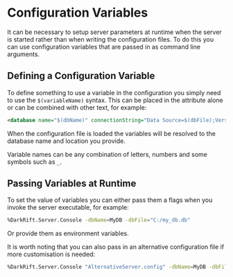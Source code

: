 # Configuration Variables
It can be necessary to setup server parameters at runtime when the server is started rather than when writing the configuration files. To do this you can use configuration variables that are passed in as command line arguments.

## Defining a Configuration Variable
To define something to use a variable in the configuration you simply need to use the `$(variableName)` syntax. This can be placed in the attribute alone or can be combined with other text, for example:
```xml
<database name="$(dbName)" connectionString="Data Source=$(dbFile);Version=3;"/>
```
When the configuration file is loaded the variables will be resolved to the database name and location you provide.

Variable names can be any combination of letters, numbers and some symbols such as `_`.

## Passing Variables at Runtime
To set the value of variables you can either pass them a flags when you invoke the server executable, for example:
```bash
%DarkRift.Server.Console -dbName=MyDB -dbFile="C:/my_db.db"
```
Or provide them as environment variables.

It is worth noting that you can also pass in an alternative configuration file if more customisation is needed:
```bash
%DarkRift.Server.Console "AlternativeServer.config" -dbName=MyDB -dbFile="C:/my_db.db"
```
